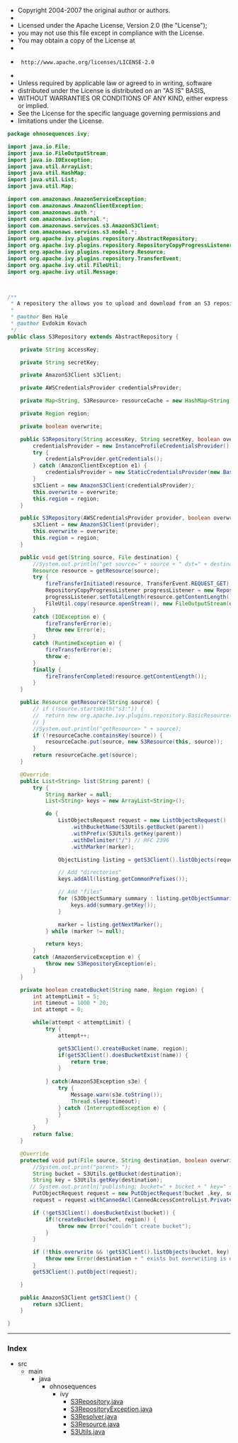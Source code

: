 
 * Copyright 2004-2007 the original author or authors.
 *
 * Licensed under the Apache License, Version 2.0 (the "License");
 * you may not use this file except in compliance with the License.
 * You may obtain a copy of the License at
 *
 *      http://www.apache.org/licenses/LICENSE-2.0
 *
 * Unless required by applicable law or agreed to in writing, software
 * distributed under the License is distributed on an "AS IS" BASIS,
 * WITHOUT WARRANTIES OR CONDITIONS OF ANY KIND, either express or implied.
 * See the License for the specific language governing permissions and
 * limitations under the License.


```java
package ohnosequences.ivy;

import java.io.File;
import java.io.FileOutputStream;
import java.io.IOException;
import java.util.ArrayList;
import java.util.HashMap;
import java.util.List;
import java.util.Map;

import com.amazonaws.AmazonServiceException;
import com.amazonaws.AmazonClientException;
import com.amazonaws.auth.*;
import com.amazonaws.internal.*;
import com.amazonaws.services.s3.AmazonS3Client;
import com.amazonaws.services.s3.model.*;
import org.apache.ivy.plugins.repository.AbstractRepository;
import org.apache.ivy.plugins.repository.RepositoryCopyProgressListener;
import org.apache.ivy.plugins.repository.Resource;
import org.apache.ivy.plugins.repository.TransferEvent;
import org.apache.ivy.util.FileUtil;
import org.apache.ivy.util.Message;



/**
 * A repository the allows you to upload and download from an S3 repository.
 * 
 * @author Ben Hale
 * @author Evdokim Kovach
 */
public class S3Repository extends AbstractRepository {

	private String accessKey;

	private String secretKey;

    private AmazonS3Client s3Client;

    private AWSCredentialsProvider credentialsProvider;

	private Map<String, S3Resource> resourceCache = new HashMap<String, S3Resource>();

	private Region region;

	private boolean overwrite;

	public S3Repository(String accessKey, String secretKey, boolean overwrite, Region region) {
		credentialsProvider = new InstanceProfileCredentialsProvider();
		try {
			credentialsProvider.getCredentials();	
		} catch (AmazonClientException e1) {
			credentialsProvider = new StaticCredentialsProvider(new BasicAWSCredentials(accessKey, secretKey));
		}
		s3Client = new AmazonS3Client(credentialsProvider);
		this.overwrite = overwrite;
		this.region = region;
	}

    public S3Repository(AWSCredentialsProvider provider, boolean overwrite, Region region) {
        s3Client = new AmazonS3Client(provider);
        this.overwrite = overwrite;
        this.region = region;
    }

	public void get(String source, File destination) {
		//System.out.println("get source=" + source + " dst=" + destination.getPath());
		Resource resource = getResource(source);
		try {
			fireTransferInitiated(resource, TransferEvent.REQUEST_GET);
			RepositoryCopyProgressListener progressListener = new RepositoryCopyProgressListener(this);
			progressListener.setTotalLength(resource.getContentLength());
			FileUtil.copy(resource.openStream(), new FileOutputStream(destination), progressListener);
		}
		catch (IOException e) {
			fireTransferError(e);
			throw new Error(e);
		}
		catch (RuntimeException e) {
			fireTransferError(e);
			throw e;
		}
		finally {
			fireTransferCompleted(resource.getContentLength());
		}
	}

	public Resource getResource(String source) {
		// if (!source.startsWith("s3:")) {
		// 	return new org.apache.ivy.plugins.repository.BasicResource("", false, 0, 0, false);
		// }
		//System.out.println("getResource> " + source);
		if (!resourceCache.containsKey(source)) {
			resourceCache.put(source, new S3Resource(this, source));
		}
		return resourceCache.get(source);
	}

    @Override
	public List<String> list(String parent) {
		try {
			String marker = null;
			List<String> keys = new ArrayList<String>();

			do {
				ListObjectsRequest request = new ListObjectsRequest()
				    .withBucketName(S3Utils.getBucket(parent))
				    .withPrefix(S3Utils.getKey(parent))
				    .withDelimiter("/") // RFC 2396
				    .withMarker(marker);

				ObjectListing listing = getS3Client().listObjects(request);

				// Add "directories"
				keys.addAll(listing.getCommonPrefixes());

				// Add "files"
				for (S3ObjectSummary summary : listing.getObjectSummaries()) {
					keys.add(summary.getKey());
				}

				marker = listing.getNextMarker();
			} while (marker != null);

			return keys;
		}
		catch (AmazonServiceException e) {
			throw new S3RepositoryException(e);
		}
	}

	private boolean createBucket(String name, Region region) {
		int attemptLimit = 5;
		int timeout = 1000 * 20;
		int attempt = 0;

		while(attempt < attemptLimit) {
			try {
				attempt++;

				getS3Client().createBucket(name, region);	
				if(getS3Client().doesBucketExist(name)) {
					return true;	
				}
				
			} catch(AmazonS3Exception s3e) {
				try {	
					Message.warn(s3e.toString());				
					Thread.sleep(timeout);
				} catch (InterruptedException e) {
				}
			}			
		}
		return false;
	}

	@Override
	protected void put(File source, String destination, boolean overwrite) {
		//System.out.print("parent> ");
		String bucket = S3Utils.getBucket(destination);
		String key = S3Utils.getKey(destination);
       // System.out.println("publishing: bucket=" + bucket + " key=" + key);
        PutObjectRequest request = new PutObjectRequest(bucket ,key, source);
        request = request.withCannedAcl(CannedAccessControlList.Private);

        if (!getS3Client().doesBucketExist(bucket)) {
        	if(!createBucket(bucket, region)) {
        		throw new Error("couldn't create bucket");	
        	}
        }

        if (!this.overwrite && !getS3Client().listObjects(bucket, key).getObjectSummaries().isEmpty()) {
            throw new Error(destination + " exists but overwriting is disabled");
        }
        getS3Client().putObject(request);

	}

	public AmazonS3Client getS3Client() {
        return s3Client;		
	}

}

```


------

### Index

+ src
  + main
    + java
      + ohnosequences
        + ivy
          + [S3Repository.java][main/java/ohnosequences/ivy/S3Repository.java]
          + [S3RepositoryException.java][main/java/ohnosequences/ivy/S3RepositoryException.java]
          + [S3Resolver.java][main/java/ohnosequences/ivy/S3Resolver.java]
          + [S3Resource.java][main/java/ohnosequences/ivy/S3Resource.java]
          + [S3Utils.java][main/java/ohnosequences/ivy/S3Utils.java]

[main/java/ohnosequences/ivy/S3Repository.java]: S3Repository.java.md
[main/java/ohnosequences/ivy/S3RepositoryException.java]: S3RepositoryException.java.md
[main/java/ohnosequences/ivy/S3Resolver.java]: S3Resolver.java.md
[main/java/ohnosequences/ivy/S3Resource.java]: S3Resource.java.md
[main/java/ohnosequences/ivy/S3Utils.java]: S3Utils.java.md